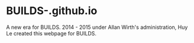 BUILDS-.github.io
=================

A new era for BUILDS. 2014 - 2015 under Allan Wirth's administration, Huy Le created this webpage for BUILDS.
